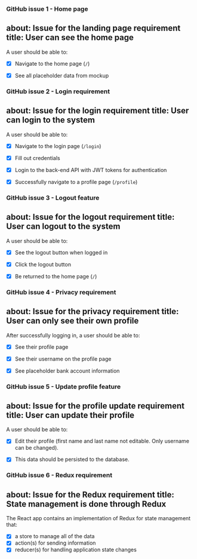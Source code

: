 ### GitHub issue 1 - Home page

about: Issue for the landing page requirement
title: User can see the home page
---

A user should be able to:

- [X] Navigate to the home page (`/`)
- [X] See all placeholder data from mockup


### GitHub issue 2 - Login requirement

about: Issue for the login requirement
title: User can login to the system
---

A user should be able to:

- [X] Navigate to the login page (`/login`)
- [X] Fill out credentials
- [X] Login to the back-end API with JWT tokens for authentication
- [X] Successfully navigate to a profile page (`/profile`)


### GitHub issue 3 - Logout feature

about: Issue for the logout requirement
title: User can logout to the system
---

A user should be able to:

- [X] See the logout button when logged in
- [X] Click the logout button
- [X] Be returned to the home page (`/`)


### GitHub issue 4 - Privacy requirement

about: Issue for the privacy requirement
title: User can only see their own profile
---

After successfully logging in, a user should be able to:

- [X] See their profile page
- [X] See their username on the profile page
- [X] See placeholder bank account information


### GitHub issue 5 - Update profile feature

about: Issue for the profile update requirement
title: User can update their profile
---

A user should be able to:

- [X] Edit their profile (first name and last name not editable. Only username can be changed). 
- [X] This data should be persisted to the database.


### GitHub issue 6 - Redux requirement

about: Issue for the Redux requirement
title: State management is done through Redux
---

The React app contains an implementation of Redux for state management that:

- [X] a store to manage all of the data
- [X] action(s) for sending information
- [X] reducer(s) for handling application state changes